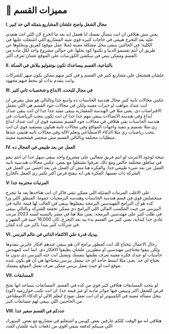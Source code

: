 # 🤩 مميزات القسم

**I. مجال الشغل واضح علشان المشاريع بتمثله الي حد كبير**

يعني مش هتلاقي ان انت بتسأل نفسك انا هعمل ايه بعد ما اتخرج لان اللي انت هتعدي عليه بعد التخرج هيبقى في حاجات كثيرة قوي شبه المشاريع اللي اشتغلت عليها في الكلية؛ في الحالتين بتبقى بتحل مشكلة معينة (مثلا عمل موقع) كفريق وبتحلوها عن طريق ان أنتم تقسمو الدنيا و تكتبوا كود يحلها. في حوالي مشروع واحد لكل ماده من القسم وممكن تبص في سكشن الكورسات على الموقع عشان تعرف أكثر.

**II. بالتباعية، القسم بيساعدك تكون بوتفوليو ببلاش في السكة**

علشان هتشتغل علي مشاريع كثير في القسم و في كثير منهم ممكن يكون مبهر للشركات وانت بتقدم بذات لو بتحط فيهم مجهود.

**III. في مجال للبحت، الابداع و شخصيات تاني كثير**

عكس مجالات ثانية كثير مجال هندسة الحاسبات ده واسع جدا وبالتالي هو مش بيفرض ان انت عندك مواهب او خبرات معينه ولكن في مجالات جوه القسم هي اللي بتعمل الافتراضات دي. يعني مثلا في الهندسة المعمارية بيبقى مفيد جدا جدا ان انت يبقى عندك ابداع وفي هندسة الاتصالات بيبقى مهم جدا جدا ان انت تكون بتحب الرياضيات، في هندسه الحاسبات بقى هتلاقي في مجالات جوه القسم بتستفيد قوي ان انت عندك ابداع زي مثلا تصميم و تنفيذ واجهات المواقع وفي مجالات تانيه هتكون بتستفيد قوي ان انت بتحب رياضيات زي مثلا الذكاء الاصطناعي وتعلم الالة وفي مجالات ثانيه هتبقى عندها متطلبات مختلفة وبالتالي القسم مش منحصر فشخصية معينة.

**IV. العمل عن بعد طبيعي في المجال ده**

نتيجة لوجود الانترنت لو انتم فريق شغالين على مشروع واحد بيبقى سهل جدا ان انتم تبقو في مناطق مختلفة خالص ومع ذلك تعرفوا تشتغلوا مع بعض، عكس مجالات هندسية ثانية العمل عن بعد شيء طبيعي جدا. والفكره هنا مش ان العمل عن بعد احسن من العمل في الشركة ذات نفسها، الفكرة هي انه بيفتح فرص اكثر بكثير زي العمل بالخارج

**V. المرتبات محترمة جدا**

على الاغلب المرتبات الضئيلة اللي ممكن تبقى فاكر ان انت هتاخذها بعد ما تتخرج مبتحصلش قوي في قسم هندسة الحاسبات وهندسة البرمجيات عموما. المنطق اللي ورا كده هو ان البرامج المهندسين البرمجة بيعملوها بيبقى في الغالب لها قيمة عالية في البيزنس من حيث المكسب المالي اللي البرامج دي ممكن تحققه للشركه وبالتالي بيبقى في طلب كثير على مهندسين البرمجة. يعني مثلا هنا في مصر بالنسبه لسنه 2023 مرتب عادي جدا كبداية، يعني كثير من القسم بدء بيه بعد التخرج، كان 16,000 جنيه في الشهر و في شركات كثير بتبدا باكثر من كده كمان.

**VI. بيديك قدرة علي الاكتفاء الذاتي في عالم البزنس**

رجال الاعمال بتحتاج لك انت كمطور برامج لان هم بيبقى عندهم افكار عايزين ينفذوها ولكن يبقوا محتاجين مهندسين او مطورين علشان يطبقوا الافكار دي. انما انت كمهندس حاسبات لو عندك فكره معينه تعرف تطبقها بنفسك وتشيل انت حته البيزنس دي بدون ما تحتاج اي حد. يعني مثلا ابسط حاجه اي حد بيعمل بيزنس بيحتاجها هي ان هو يكون عنده موقع انت لو جيت تعمل بزنس ممكن تعرف تعمل الموقع بنفسك.

**VII. المسابقات**

لو بتحب المسابقات هتلاقي كثير قوي من كده في القسم. المسابقات بتساعد انها تفتح فرص للشغل اكثر وبيبقى فيها جوائز ماديه او غير قيمة جدا. ان انت تكتب خوارزمية (كود) بتحل مسألة معينة في الكمبيوتر او ان انت تعمل نموذج لتعلم الالي او الذكاء الاصطناعي من الحاجتين اللي بيبقى لهم مسابقات كثير.

**VIII. عددكم في القسم صغير جدا**

هتلاقي انه مع الوقت كلكم عارفين بعض كويس و اشتغلتو في مشاريع مع بعض. النيتورك اللي مبينكم كدفعة بتبقي اقوي من دفعات تانية علشان العدد
